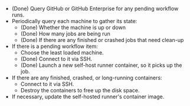 - (Done) Query GitHub or GitHub Enterprise for any pending workflow runs.
- Periodically query each machine to gather its state:
	- (Done) Whether the machine is up or down
	- (Done) How many jobs are being run
	- (Done) If there are any finished or crashed jobs that need clean-up
- If there is a pending workflow item:
	- Choose the least loaded machine.
	- (Done) Connect to it via SSH.
	- (Done) Launch a new self-host runner container, so it picks up the job.
- If there are any finished, crashed, or long-running containers:
	- Connect to it via SSH.
	- Destroy the containers to free up the disk space.
- If necessary, update the self-hosted runner's container image.